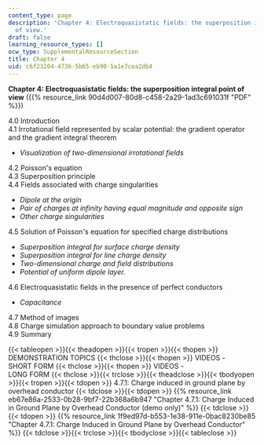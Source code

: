 ```yaml
---
content_type: page
description: 'Chapter 4: Electroquasistatic fields: the superposition integral point
  of view.'
draft: false
learning_resource_types: []
ocw_type: SupplementalResourceSection
title: Chapter 4
uid: c6f23204-4736-5b65-eb90-5a1e7cea2db4
---
```

**Chapter 4: Electroquasistatic fields: the superposition integral point of view** ({{% resource_link 90d4d007-80d8-c458-2a29-1ad3c691031f "PDF" %}})

4.0 Introduction   
4.1 Irrotational field represented by scalar potential: the gradient operator and the gradient integral theorem

- _Visualization of two-dimensional irrotational fields_

4.2 Poisson's equation   
4.3 Superposition principle   
4.4 Fields associated with charge singularities

- _Dipole at the origin_
- _Pair of charges at infinity having equal magnitude and opposite sign_
- _Other charge singularities_

4.5 Solution of Poisson's equation for specified charge distributions

- _Superposition integral for surface charge density_
- _Superposition integral for line charge density_
- _Two-dimensional charge and field distributions_
- _Potential of uniform dipole layer._

4.6 Electroquasistatic fields in the presence of perfect conductors

- _Capacitance_

4.7 Method of images   
4.8 Charge simulation approach to boundary value problems   
4.9 Summary

{{< tableopen >}}{{< theadopen >}}{{< tropen >}}{{< thopen >}}
DEMONSTRATION TOPICS
{{< thclose >}}{{< thopen >}}
VIDEOS -   
SHORT FORM
{{< thclose >}}{{< thopen >}}
VIDEOS -   
LONG FORM
{{< thclose >}}{{< trclose >}}{{< theadclose >}}{{< tbodyopen >}}{{< tropen >}}{{< tdopen >}}
4.7.1: Charge induced in ground plane by overhead conductor
{{< tdclose >}}{{< tdopen >}}
{{% resource_link eb67e86a-2533-0b28-9bf7-22b368a6b947 "Chapter 4.7.1: Charge Induced in Ground Plane by Overhead Conductor (demo only)" %}}
{{< tdclose >}}{{< tdopen >}}
{{% resource_link 1f9ed97d-b553-1e38-911e-0bac8230be85 "Chapter 4.7.1: Charge Induced in Ground Plane by Overhead Conductor" %}}
{{< tdclose >}}{{< trclose >}}{{< tbodyclose >}}{{< tableclose >}}